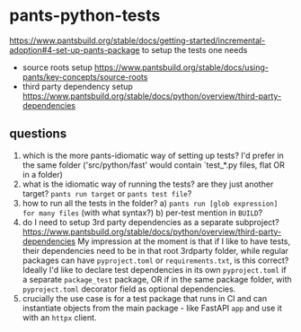 # pants-python-tests

<https://www.pantsbuild.org/stable/docs/getting-started/incremental-adoption#4-set-up-pants-package>
to setup the tests one needs

- source roots setup <https://www.pantsbuild.org/stable/docs/using-pants/key-concepts/source-roots>
- third party dependency setup <https://www.pantsbuild.org/stable/docs/python/overview/third-party-dependencies>

## questions

1. which is the more pants-idiomatic way of setting up tests? I'd prefer in the same folder ('src/python/fast' would contain `test_*.py files, flat OR in a folder)
2. what is the idiomatic way of running the tests? are they just another target? `pants run target` or `pants test file`?
3. how to run all the tests in the folder? a) `pants run [glob expression] for many files` (with what syntax?) b) per-test mention in `BUILD`?
4. do I need to setup 3rd party dependencies as a separate subproject? <https://www.pantsbuild.org/stable/docs/python/overview/third-party-dependencies> My impression at the moment is that if I like to have tests, their dependencies need to be in that root 3rdparty folder, while regular packages can have `pyproject.toml` or `requirements.txt`, is this correct? Ideally I'd like to declare test dependencies in its own `pyproject.toml` if a separate `package_test` package, OR if in the same package folder, with `pyproject.toml` decorator field as optional dependencies.
5. crucially the use case is for a test package that runs in CI and can instantiate objects from the main package - like FastAPI `app` and use it with an `httpx` client.
